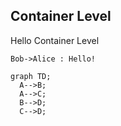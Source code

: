 ## Container Level


Hello Container Level


```plantuml
Bob->Alice : Hello!
```

```mermaid
graph TD;
  A-->B;
  A-->C;
  B-->D;
  C-->D;
```